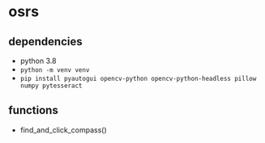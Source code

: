 # osrs

## dependencies

- python 3.8
- `python -m venv venv`
- `pip install pyautogui opencv-python opencv-python-headless pillow numpy pytesseract`

## functions

- find_and_click_compass()
